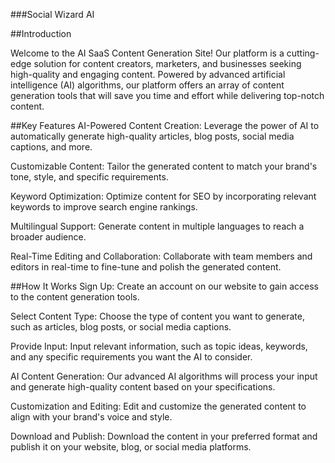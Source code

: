 ###Social Wizard AI

##Introduction

Welcome to the AI SaaS Content Generation Site! Our platform is a cutting-edge solution for content creators, marketers, and businesses seeking high-quality and engaging content. Powered by advanced artificial intelligence (AI) algorithms, our platform offers an array of content generation tools that will save you time and effort while delivering top-notch content.

##Key Features
AI-Powered Content Creation: Leverage the power of AI to automatically generate high-quality articles, blog posts, social media captions, and more.

Customizable Content: Tailor the generated content to match your brand's tone, style, and specific requirements.

Keyword Optimization: Optimize content for SEO by incorporating relevant keywords to improve search engine rankings.

Multilingual Support: Generate content in multiple languages to reach a broader audience.

Real-Time Editing and Collaboration: Collaborate with team members and editors in real-time to fine-tune and polish the generated content.

##How It Works
Sign Up: Create an account on our website to gain access to the content generation tools.

Select Content Type: Choose the type of content you want to generate, such as articles, blog posts, or social media captions.

Provide Input: Input relevant information, such as topic ideas, keywords, and any specific requirements you want the AI to consider.

AI Content Generation: Our advanced AI algorithms will process your input and generate high-quality content based on your specifications.

Customization and Editing: Edit and customize the generated content to align with your brand's voice and style.

Download and Publish: Download the content in your preferred format and publish it on your website, blog, or social media platforms.
